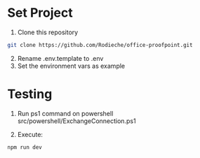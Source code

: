 # Set Project

1. Clone this repository
```bash
git clone https://github.com/Rodieche/office-proofpoint.git
```

2. Rename .env.template to .env
3. Set the environment vars as example

# Testing

1. Run ps1 command on powershell
src/powershell/ExchangeConnection.ps1

2. Execute:
```bash
npm run dev
```